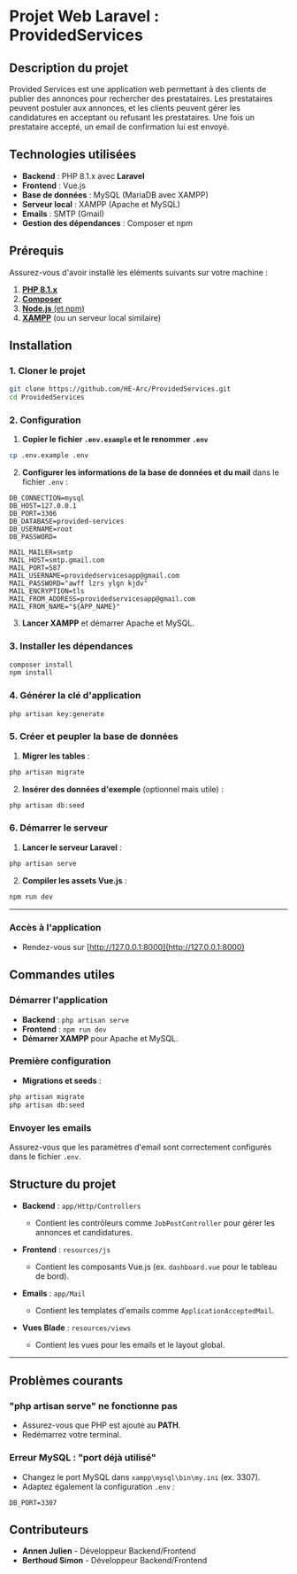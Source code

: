 # **Projet Web Laravel : ProvidedServices**

## **Description du projet**

Provided Services est une application web permettant à des clients de publier des annonces pour rechercher des prestataires. Les prestataires peuvent postuler aux annonces, et les clients peuvent gérer les candidatures en acceptant ou refusant les prestataires. Une fois un prestataire accepté, un email de confirmation lui est envoyé.

## **Technologies utilisées**

- **Backend** : PHP 8.1.x avec **Laravel**
- **Frontend** : Vue.js
- **Base de données** : MySQL (MariaDB avec XAMPP)
- **Serveur local** : XAMPP (Apache et MySQL)
- **Emails** : SMTP (Gmail)
- **Gestion des dépendances** : Composer et npm

## **Prérequis**

Assurez-vous d'avoir installé les éléments suivants sur votre machine :

1. [**PHP 8.1.x**](https://www.php.net/)
2. [**Composer**](https://getcomposer.org/)
3. [**Node.js** (et npm)](https://nodejs.org/)
4. [**XAMPP**](https://www.apachefriends.org/) (ou un serveur local similaire)


## **Installation**

### **1. Cloner le projet**

```bash
git clone https://github.com/HE-Arc/ProvidedServices.git
cd ProvidedServices
```

### **2. Configuration**

1. **Copier le fichier `.env.example` et le renommer `.env`**

```bash
cp .env.example .env
```

2. **Configurer les informations de la base de données et du mail** dans le fichier `.env` :

```
DB_CONNECTION=mysql
DB_HOST=127.0.0.1
DB_PORT=3306
DB_DATABASE=provided-services
DB_USERNAME=root
DB_PASSWORD=

MAIL_MAILER=smtp
MAIL_HOST=smtp.gmail.com
MAIL_PORT=587
MAIL_USERNAME=providedservicesapp@gmail.com
MAIL_PASSWORD="awff lzrs ylgn kjdv"
MAIL_ENCRYPTION=tls
MAIL_FROM_ADDRESS=providedservicesapp@gmail.com
MAIL_FROM_NAME="${APP_NAME}"
```

3. **Lancer XAMPP** et démarrer Apache et MySQL.

### **3. Installer les dépendances**

```bash
composer install
npm install
```

### **4. Générer la clé d'application**

```bash
php artisan key:generate
```

### **5. Créer et peupler la base de données**

1. **Migrer les tables** :

```bash
php artisan migrate
```

2. **Insérer des données d'exemple** (optionnel mais utile) :

```bash
php artisan db:seed
```

### **6. Démarrer le serveur**

1. **Lancer le serveur Laravel** :

```bash
php artisan serve
```

2. **Compiler les assets Vue.js** :

```bash
npm run dev
```

---

### **Accès à l'application**

- Rendez-vous sur [http://127.0.0.1:8000](http://127.0.0.1:8000)

## **Commandes utiles**

### **Démarrer l'application**

- **Backend** : `php artisan serve`
- **Frontend** : `npm run dev`
- **Démarrer XAMPP** pour Apache et MySQL.

### **Première configuration**

- **Migrations et seeds** :

```bash
php artisan migrate
php artisan db:seed
```

### **Envoyer les emails**

Assurez-vous que les paramètres d'email sont correctement configurés dans le fichier `.env`.


## **Structure du projet**

- **Backend** : `app/Http/Controllers`  
   - Contient les contrôleurs comme `JobPostController` pour gérer les annonces et candidatures.

- **Frontend** : `resources/js`  
   - Contient les composants Vue.js (ex. `dashboard.vue` pour le tableau de bord).

- **Emails** : `app/Mail`  
   - Contient les templates d'emails comme `ApplicationAcceptedMail`.

- **Vues Blade** : `resources/views`  
   - Contient les vues pour les emails et le layout global.

---

## **Problèmes courants**

### **"php artisan serve" ne fonctionne pas**

- Assurez-vous que PHP est ajouté au **PATH**.
- Redémarrez votre terminal.

### **Erreur MySQL : "port déjà utilisé"**

- Changez le port MySQL dans `xampp\mysql\bin\my.ini` (ex. 3307).
- Adaptez également la configuration `.env` :

```plaintext
DB_PORT=3307
```

## **Contributeurs**

- **Annen Julien** - Développeur Backend/Frontend
- **Berthoud Simon** - Développeur Backend/Frontend
